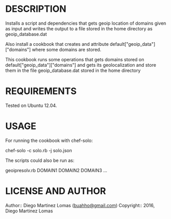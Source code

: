 DESCRIPTION
====

Installs a script and dependencies that gets geoip location of domains given as input and writes the output to a file stored in the home directory as geoip_database.dat

Also install a cookbook that creates and attribute default["geoip_data"]["domains"] where some domains are stored.

This cookbook runs some operations that gets domains stored on default["geoip_data"]["domains"] and gets its geolocalization
and store them in the file geoip_database.dat stored in the home directory

REQUIREMENTS
====

Tested on Ubuntu 12.04.

USAGE
====
For running the cookbook with chef-solo:

chef-solo -c solo.rb -j solo.json

The scripts could also be run as:

geoipresolv.rb DOMAIN1 DOMAIN2 DOMAIN3 ...

LICENSE AND AUTHOR
====

Author:: Diego Martinez Lomas (<buahho@gmail.com>)
Copyright:: 2016, Diego Martinez Lomas
